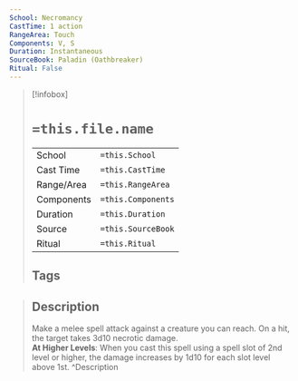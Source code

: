 ```yaml
---
School: Necromancy
CastTime: 1 action
RangeArea: Touch
Components: V, S
Duration: Instantaneous
SourceBook: Paladin (Oathbreaker)
Ritual: False
---
```

> [!infobox]
>
> # `=this.file.name`
> |            |                    |
> | ---------- | ------------------ |
> | School     | `=this.School`     |
> | Cast Time  | `=this.CastTime`   |
> | Range/Area | `=this.RangeArea`  |
> | Components | `=this.Components` |
> | Duration   | `=this.Duration`   |
> | Source     | `=this.SourceBook` |
> | Ritual     | `=this.Ritual`     |
>## Tags
>

> ## Description
> Make a melee spell attack against a creature you can reach. On a hit, the target takes 3d10 necrotic damage.<br> <b>At Higher Levels</b>: When you cast this spell using a spell slot of 2nd level or higher, the damage increases by 1d10 for each slot level above 1st. 
> ^Description